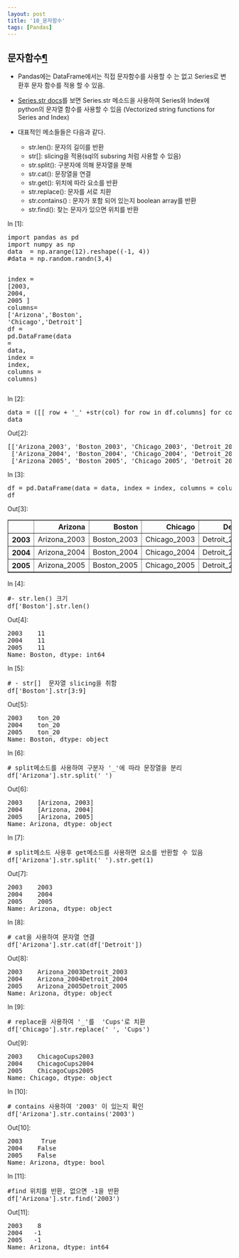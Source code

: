 ```yaml
---
layout: post
title: '10_문자함수'
tags: [Pandas]
---
```

<div class="cell border-box-sizing text_cell rendered">
<div class="prompt input_prompt">
</div>
<div class="inner_cell">
<div class="text_cell_render border-box-sizing rendered_html">
<h2 id="&#47928;&#51088;&#54632;&#49688;">&#47928;&#51088;&#54632;&#49688;<a class="anchor-link" href="#&#47928;&#51088;&#54632;&#49688;">&#182;</a></h2><ul>
<li>Pandas에는 DataFrame에서는 직접 문자함수를 사용할 수 는 없고  Series로 변환후 문자 함수를 적용 할 수 있음.  </li>
<li><p><a href="https://pandas.pydata.org/pandas-docs/stable/generated/pandas.Series.str.html">Series.str docs</a>를 보면 Series.str 메소드을 사용하여  Series와 Index에 python의 문자열 함수를 사용할 수 있음 (Vectorized string functions for Series and Index)</p>
</li>
<li><p>대표적인 메소들들은 다음과 같다.</p>
<ul>
<li>str.len(): 문자의 길이를 반환</li>
<li>str[]: slicing을 적용(sql의 subsring 처럼 사용할 수 있음)</li>
<li>str.split(): 구분자에 의해 문자열을 분해</li>
<li>str.cat(): 문장열을 연결</li>
<li>str.get(): 위치에 따라 요소를 반환</li>
<li>str.replace(): 문자를 서로 치환</li>
<li>str.contains() : 문자가 포함 되어 있는지 boolean array를 반환</li>
<li>str.find(): 찾는 문자가 있으면 위치를 반환</li>
</ul>
</li>
</ul>

</div>
</div>
</div>
<div class="cell border-box-sizing code_cell rendered">
<div class="input">
<div class="prompt input_prompt">In&nbsp;[1]:</div>
<div class="inner_cell">
    <div class="input_area">
<div class=" highlight hl-ipython3"><pre><span></span><span class="kn">import</span> <span class="nn">pandas</span> <span class="k">as</span> <span class="nn">pd</span>
<span class="kn">import</span> <span class="nn">numpy</span> <span class="k">as</span> <span class="nn">np</span>
<span class="n">data</span>  <span class="o">=</span> <span class="n">np</span><span class="o">.</span><span class="n">arange</span><span class="p">(</span><span class="mi">12</span><span class="p">)</span><span class="o">.</span><span class="n">reshape</span><span class="p">((</span><span class="o">-</span><span class="mi">1</span><span class="p">,</span> <span class="mi">4</span><span class="p">))</span>
<span class="c1">#data = np.random.randn(3,4)</span>

<span class="n">index</span> <span class="o">=</span> <span class="p">[</span><span class="mi">2003</span><span class="p">,</span> <span class="mi">2004</span><span class="p">,</span> <span class="mi">2005</span> <span class="p">]</span>
<span class="n">columns</span><span class="o">=</span> <span class="p">[</span><span class="s1">&#39;Arizona&#39;</span><span class="p">,</span><span class="s1">&#39;Boston&#39;</span><span class="p">,</span> <span class="s1">&#39;Chicago&#39;</span><span class="p">,</span><span class="s1">&#39;Detroit&#39;</span><span class="p">]</span>
<span class="n">df</span> <span class="o">=</span> <span class="n">pd</span><span class="o">.</span><span class="n">DataFrame</span><span class="p">(</span><span class="n">data</span> <span class="o">=</span> <span class="n">data</span><span class="p">,</span> <span class="n">index</span> <span class="o">=</span> <span class="n">index</span><span class="p">,</span> <span class="n">columns</span> <span class="o">=</span> <span class="n">columns</span><span class="p">)</span>
</pre></div>

</div>
</div>
</div>

</div>
<div class="cell border-box-sizing code_cell rendered">
<div class="input">
<div class="prompt input_prompt">In&nbsp;[2]:</div>
<div class="inner_cell">
    <div class="input_area">
<div class=" highlight hl-ipython3"><pre><span></span><span class="n">data</span> <span class="o">=</span> <span class="p">([[</span> <span class="n">row</span> <span class="o">+</span> <span class="s1">&#39;_&#39;</span> <span class="o">+</span><span class="nb">str</span><span class="p">(</span><span class="n">col</span><span class="p">)</span> <span class="k">for</span> <span class="n">row</span> <span class="ow">in</span> <span class="n">df</span><span class="o">.</span><span class="n">columns</span><span class="p">]</span> <span class="k">for</span> <span class="n">col</span> <span class="ow">in</span> <span class="n">df</span><span class="o">.</span><span class="n">index</span><span class="p">])</span>
<span class="n">data</span>
</pre></div>

</div>
</div>
</div>

<div class="output_wrapper">
<div class="output">


<div class="output_area">
<div class="prompt output_prompt">Out[2]:</div>



<div class="output_text output_subarea output_execute_result">
<pre>[[&#39;Arizona_2003&#39;, &#39;Boston_2003&#39;, &#39;Chicago_2003&#39;, &#39;Detroit_2003&#39;],
 [&#39;Arizona_2004&#39;, &#39;Boston_2004&#39;, &#39;Chicago_2004&#39;, &#39;Detroit_2004&#39;],
 [&#39;Arizona_2005&#39;, &#39;Boston_2005&#39;, &#39;Chicago_2005&#39;, &#39;Detroit_2005&#39;]]</pre>
</div>

</div>

</div>
</div>

</div>
<div class="cell border-box-sizing code_cell rendered">
<div class="input">
<div class="prompt input_prompt">In&nbsp;[3]:</div>
<div class="inner_cell">
    <div class="input_area">
<div class=" highlight hl-ipython3"><pre><span></span><span class="n">df</span> <span class="o">=</span> <span class="n">pd</span><span class="o">.</span><span class="n">DataFrame</span><span class="p">(</span><span class="n">data</span> <span class="o">=</span> <span class="n">data</span><span class="p">,</span> <span class="n">index</span> <span class="o">=</span> <span class="n">index</span><span class="p">,</span> <span class="n">columns</span> <span class="o">=</span> <span class="n">columns</span><span class="p">)</span>
<span class="n">df</span>
</pre></div>

</div>
</div>
</div>

<div class="output_wrapper">
<div class="output">


<div class="output_area">
<div class="prompt output_prompt">Out[3]:</div>


<div class="output_html rendered_html output_subarea output_execute_result">
<div>
<style>
    .dataframe thead tr:only-child th {
        text-align: right;
    }

    .dataframe thead th {
        text-align: left;
    }

    .dataframe tbody tr th {
        vertical-align: top;
    }
</style>
<table border="1" class="dataframe">
  <thead>
    <tr style="text-align: right;">
      <th></th>
      <th>Arizona</th>
      <th>Boston</th>
      <th>Chicago</th>
      <th>Detroit</th>
    </tr>
  </thead>
  <tbody>
    <tr>
      <th>2003</th>
      <td>Arizona_2003</td>
      <td>Boston_2003</td>
      <td>Chicago_2003</td>
      <td>Detroit_2003</td>
    </tr>
    <tr>
      <th>2004</th>
      <td>Arizona_2004</td>
      <td>Boston_2004</td>
      <td>Chicago_2004</td>
      <td>Detroit_2004</td>
    </tr>
    <tr>
      <th>2005</th>
      <td>Arizona_2005</td>
      <td>Boston_2005</td>
      <td>Chicago_2005</td>
      <td>Detroit_2005</td>
    </tr>
  </tbody>
</table>
</div>
</div>

</div>

</div>
</div>

</div>
<div class="cell border-box-sizing code_cell rendered">
<div class="input">
<div class="prompt input_prompt">In&nbsp;[4]:</div>
<div class="inner_cell">
    <div class="input_area">
<div class=" highlight hl-ipython3"><pre><span></span><span class="c1">#- str.len() 크기</span>
<span class="n">df</span><span class="p">[</span><span class="s1">&#39;Boston&#39;</span><span class="p">]</span><span class="o">.</span><span class="n">str</span><span class="o">.</span><span class="n">len</span><span class="p">()</span>
</pre></div>

</div>
</div>
</div>

<div class="output_wrapper">
<div class="output">


<div class="output_area">
<div class="prompt output_prompt">Out[4]:</div>



<div class="output_text output_subarea output_execute_result">
<pre>2003    11
2004    11
2005    11
Name: Boston, dtype: int64</pre>
</div>

</div>

</div>
</div>

</div>
<div class="cell border-box-sizing code_cell rendered">
<div class="input">
<div class="prompt input_prompt">In&nbsp;[5]:</div>
<div class="inner_cell">
    <div class="input_area">
<div class=" highlight hl-ipython3"><pre><span></span><span class="c1"># - str[]  문자열 slicing을 취함</span>
<span class="n">df</span><span class="p">[</span><span class="s1">&#39;Boston&#39;</span><span class="p">]</span><span class="o">.</span><span class="n">str</span><span class="p">[</span><span class="mi">3</span><span class="p">:</span><span class="mi">9</span><span class="p">]</span>
</pre></div>

</div>
</div>
</div>

<div class="output_wrapper">
<div class="output">


<div class="output_area">
<div class="prompt output_prompt">Out[5]:</div>



<div class="output_text output_subarea output_execute_result">
<pre>2003    ton_20
2004    ton_20
2005    ton_20
Name: Boston, dtype: object</pre>
</div>

</div>

</div>
</div>

</div>
<div class="cell border-box-sizing code_cell rendered">
<div class="input">
<div class="prompt input_prompt">In&nbsp;[6]:</div>
<div class="inner_cell">
    <div class="input_area">
<div class=" highlight hl-ipython3"><pre><span></span><span class="c1"># split메소드를 사용하여 구분자 &#39;_&#39;에 따라 문장열을 분리</span>
<span class="n">df</span><span class="p">[</span><span class="s1">&#39;Arizona&#39;</span><span class="p">]</span><span class="o">.</span><span class="n">str</span><span class="o">.</span><span class="n">split</span><span class="p">(</span><span class="s1">&#39;_&#39;</span><span class="p">)</span>
</pre></div>

</div>
</div>
</div>

<div class="output_wrapper">
<div class="output">


<div class="output_area">
<div class="prompt output_prompt">Out[6]:</div>



<div class="output_text output_subarea output_execute_result">
<pre>2003    [Arizona, 2003]
2004    [Arizona, 2004]
2005    [Arizona, 2005]
Name: Arizona, dtype: object</pre>
</div>

</div>

</div>
</div>

</div>
<div class="cell border-box-sizing code_cell rendered">
<div class="input">
<div class="prompt input_prompt">In&nbsp;[7]:</div>
<div class="inner_cell">
    <div class="input_area">
<div class=" highlight hl-ipython3"><pre><span></span><span class="c1"># split메소드 사용후 get메소드를 사용하면 요소를 반환할 수 있음</span>
<span class="n">df</span><span class="p">[</span><span class="s1">&#39;Arizona&#39;</span><span class="p">]</span><span class="o">.</span><span class="n">str</span><span class="o">.</span><span class="n">split</span><span class="p">(</span><span class="s1">&#39;_&#39;</span><span class="p">)</span><span class="o">.</span><span class="n">str</span><span class="o">.</span><span class="n">get</span><span class="p">(</span><span class="mi">1</span><span class="p">)</span>
</pre></div>

</div>
</div>
</div>

<div class="output_wrapper">
<div class="output">


<div class="output_area">
<div class="prompt output_prompt">Out[7]:</div>



<div class="output_text output_subarea output_execute_result">
<pre>2003    2003
2004    2004
2005    2005
Name: Arizona, dtype: object</pre>
</div>

</div>

</div>
</div>

</div>
<div class="cell border-box-sizing code_cell rendered">
<div class="input">
<div class="prompt input_prompt">In&nbsp;[8]:</div>
<div class="inner_cell">
    <div class="input_area">
<div class=" highlight hl-ipython3"><pre><span></span><span class="c1"># cat을 사용하여 문자열 연결</span>
<span class="n">df</span><span class="p">[</span><span class="s1">&#39;Arizona&#39;</span><span class="p">]</span><span class="o">.</span><span class="n">str</span><span class="o">.</span><span class="n">cat</span><span class="p">(</span><span class="n">df</span><span class="p">[</span><span class="s1">&#39;Detroit&#39;</span><span class="p">])</span>
</pre></div>

</div>
</div>
</div>

<div class="output_wrapper">
<div class="output">


<div class="output_area">
<div class="prompt output_prompt">Out[8]:</div>



<div class="output_text output_subarea output_execute_result">
<pre>2003    Arizona_2003Detroit_2003
2004    Arizona_2004Detroit_2004
2005    Arizona_2005Detroit_2005
Name: Arizona, dtype: object</pre>
</div>

</div>

</div>
</div>

</div>
<div class="cell border-box-sizing code_cell rendered">
<div class="input">
<div class="prompt input_prompt">In&nbsp;[9]:</div>
<div class="inner_cell">
    <div class="input_area">
<div class=" highlight hl-ipython3"><pre><span></span><span class="c1"># replace을 사용하여 &#39;_&#39;를  &#39;Cups&#39;로 치환</span>
<span class="n">df</span><span class="p">[</span><span class="s1">&#39;Chicago&#39;</span><span class="p">]</span><span class="o">.</span><span class="n">str</span><span class="o">.</span><span class="n">replace</span><span class="p">(</span><span class="s1">&#39;_&#39;</span><span class="p">,</span> <span class="s1">&#39;Cups&#39;</span><span class="p">)</span>
</pre></div>

</div>
</div>
</div>

<div class="output_wrapper">
<div class="output">


<div class="output_area">
<div class="prompt output_prompt">Out[9]:</div>



<div class="output_text output_subarea output_execute_result">
<pre>2003    ChicagoCups2003
2004    ChicagoCups2004
2005    ChicagoCups2005
Name: Chicago, dtype: object</pre>
</div>

</div>

</div>
</div>

</div>
<div class="cell border-box-sizing code_cell rendered">
<div class="input">
<div class="prompt input_prompt">In&nbsp;[10]:</div>
<div class="inner_cell">
    <div class="input_area">
<div class=" highlight hl-ipython3"><pre><span></span><span class="c1"># contains 사용하여 &#39;2003&#39; 이 있는지 확인</span>
<span class="n">df</span><span class="p">[</span><span class="s1">&#39;Arizona&#39;</span><span class="p">]</span><span class="o">.</span><span class="n">str</span><span class="o">.</span><span class="n">contains</span><span class="p">(</span><span class="s1">&#39;2003&#39;</span><span class="p">)</span>
</pre></div>

</div>
</div>
</div>

<div class="output_wrapper">
<div class="output">


<div class="output_area">
<div class="prompt output_prompt">Out[10]:</div>



<div class="output_text output_subarea output_execute_result">
<pre>2003     True
2004    False
2005    False
Name: Arizona, dtype: bool</pre>
</div>

</div>

</div>
</div>

</div>
<div class="cell border-box-sizing code_cell rendered">
<div class="input">
<div class="prompt input_prompt">In&nbsp;[11]:</div>
<div class="inner_cell">
    <div class="input_area">
<div class=" highlight hl-ipython3"><pre><span></span><span class="c1">#find 위치를 반환, 없으면 -1을 반환</span>
<span class="n">df</span><span class="p">[</span><span class="s1">&#39;Arizona&#39;</span><span class="p">]</span><span class="o">.</span><span class="n">str</span><span class="o">.</span><span class="n">find</span><span class="p">(</span><span class="s1">&#39;2003&#39;</span><span class="p">)</span>
</pre></div>

</div>
</div>
</div>

<div class="output_wrapper">
<div class="output">


<div class="output_area">
<div class="prompt output_prompt">Out[11]:</div>



<div class="output_text output_subarea output_execute_result">
<pre>2003    8
2004   -1
2005   -1
Name: Arizona, dtype: int64</pre>
</div>

</div>

</div>
</div>

</div>
 

